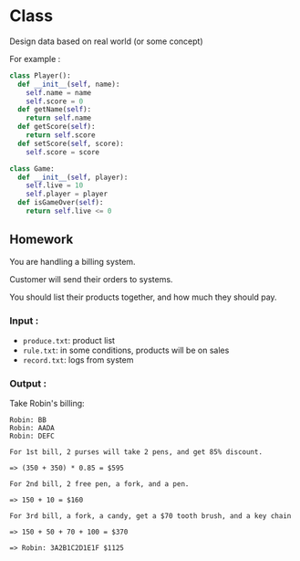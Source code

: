 # Class

Design data based on real world (or some concept)

For example :
```python
class Player():
  def __init__(self, name):
    self.name = name
    self.score = 0
  def getName(self):
    return self.name
  def getScore(self):
    return self.score
  def setScore(self, score):
    self.score = score

class Game:
  def __init__(self, player):
    self.live = 10
    self.player = player
  def isGameOver(self):
    return self.live <= 0
```

## Homework
You are handling a billing system.

Customer will send their orders to systems.

You should list their products together, and how much they should pay.

### Input :
- `produce.txt`: product list
- `rule.txt`: in some conditions, products will be on sales
- `record.txt`: logs from system

### Output :
Take Robin's billing:
```
Robin: BB
Robin: AADA
Robin: DEFC
```

```
For 1st bill, 2 purses will take 2 pens, and get 85% discount.

=> (350 + 350) * 0.85 = $595

For 2nd bill, 2 free pen, a fork, and a pen.

=> 150 + 10 = $160

For 3rd bill, a fork, a candy, get a $70 tooth brush, and a key chain

=> 150 + 50 + 70 + 100 = $370
```

```
=> Robin: 3A2B1C2D1E1F $1125
```